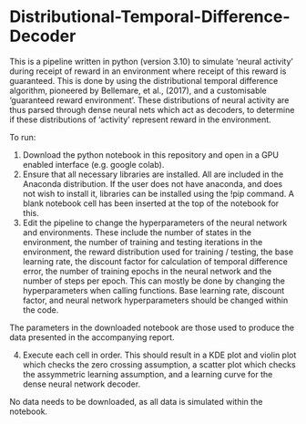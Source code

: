 # Distributional-Temporal-Difference-Decoder

This is a pipeline written in python (version 3.10) to simulate ‘neural activity’ during receipt of reward in an environment where receipt of this reward is guaranteed.  This is done by using the distributional temporal difference algorithm, pioneered by Bellemare, et al., (2017), and a customisable ‘guaranteed reward environment’. 
These distributions of neural activity are thus parsed through dense neural nets which act as decoders, to determine if these distributions of ‘activity’ represent reward in the environment. 

To run: 
1)	Download the python notebook in this repository and open in a GPU enabled interface (e.g. google colab).
2)	Ensure that all necessary libraries are installed. All are included in the Anaconda distribution. If the user does not have anaconda, and does not wish to install it, libraries can be installed using the !pip command. A blank notebook cell has been inserted at the top of the notebook for this. 
3)	Edit the pipeline to change the hyperparameters of the neural network and environments. These include the number of states in the environment, the number of training and testing  iterations in the environment, the reward distribution used for training / testing, the base learning rate, the discount factor for calculation of temporal difference error, the number of training epochs in the neural network and the number of steps per epoch. This can mostly be done by changing the hyperparameters when calling functions. Base learning rate, discount factor, and neural network hyperparameters should be changed within the code.

The parameters in the downloaded notebook are those used to produce the data presented in the accompanying report.

4)	Execute each cell in order. This should result in a KDE plot and violin plot which checks the zero crossing assumption, a scatter plot which checks the assymmetric learning assumption, and a learning curve for the dense neural network decoder.


No data needs to be downloaded, as all data is simulated within the notebook. 





